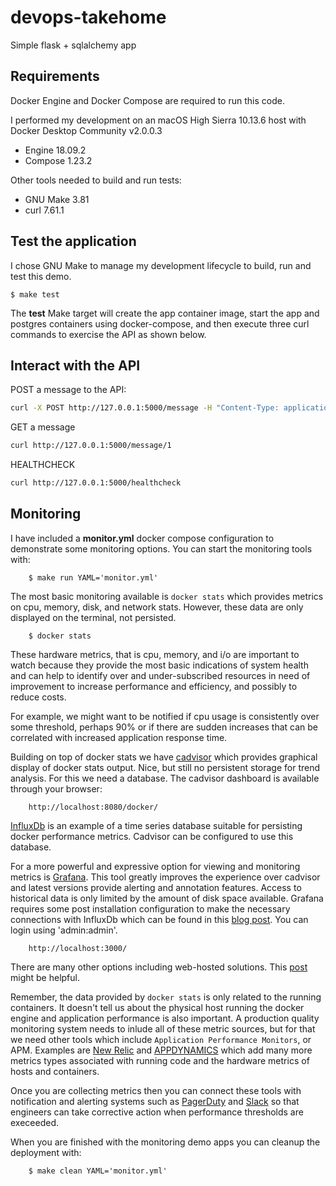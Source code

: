 # devops-takehome
Simple flask + sqlalchemy app

## Requirements
Docker Engine and Docker Compose are required to run this code.

I performed my development on an macOS High Sierra 10.13.6 host with Docker Desktop Community v2.0.0.3
- Engine 18.09.2
- Compose 1.23.2

Other tools needed to build and run tests:
- GNU Make 3.81
- curl 7.61.1

## Test the application
I chose GNU Make to manage my development lifecycle to build, run and test this demo.

    $ make test

The **test** Make target will create the app container image, start the app and postgres containers using docker-compose, and then execute three curl commands to exercise the API as shown below.


## Interact with the API
POST a message to the API:
```bash
curl -X POST http://127.0.0.1:5000/message -H "Content-Type: application/json" --data '{"message": "hi"}'
```

GET a message
```bash
curl http://127.0.0.1:5000/message/1
```

HEALTHCHECK
```bash
curl http://127.0.0.1:5000/healthcheck
```

## Monitoring
I have included a __monitor.yml__ docker compose configuration to demonstrate some monitoring options. You can start the monitoring tools with:

        $ make run YAML='monitor.yml'

The most basic monitoring available is `docker stats` which provides metrics on cpu, memory, disk, and network stats.  However, these data are only displayed on the terminal, not persisted.

        $ docker stats

These hardware metrics, that is cpu, memory, and i/o are important to watch because they provide the most basic indications of system health and can help to identify over and under-subscribed resources in need of improvement to increase performance and efficiency, and possibly to reduce costs.

For example, we might want to be notified if cpu usage is consistently over some threshold, perhaps 90% or if there are sudden increases that can be correlated with increased application response time.

Building on top of docker stats we have [cadvisor](https://hub.docker.com/r/google/cadvisor/) which provides graphical display of docker stats output. Nice, but still no persistent storage for trend analysis. For this we need a database. The cadvisor dashboard is available through your browser:

        http://localhost:8080/docker/


[InfluxDb](https://www.influxdata.com/) is an example of a time series database suitable for persisting docker performance metrics. Cadvisor can be configured to use this database.

For a more powerful and expressive option for viewing and monitoring metrics is [Grafana](https://grafana.com/). This tool greatly improves the experience over cadvisor and latest versions provide alerting and annotation features. Access to historical data is only limited by the amount of disk space available. Grafana requires some post installation configuration to make the necessary connections with InfluxDb which can be found in this [blog post](https://www.brianchristner.io/how-to-setup-docker-monitoring/). You can login using 'admin:admin'.

        http://localhost:3000/

There are many other options including web-hosted solutions. This [post](https://code-maze.com/top-docker-monitoring-tools/) might be helpful.

Remember, the data provided by `docker stats` is only related to the running containers. It doesn't tell us about the physical host running the docker engine and application performance is also important. A production quality monitoring system needs to inlude all of these metric sources, but for that we need other tools which include `Application Performance Monitors`, or APM. Examples are [New Relic](https://newrelic.com/) and [APPDYNAMICS](https://www.appdynamics.com/) which add many more metrics types associated with running code and the hardware metrics of hosts and containers.

Once you are collecting metrics then you can connect these tools with notification and alerting systems such as [PagerDuty](https://www.pagerduty.com/) and [Slack](https://slack.com/) so that engineers can take corrective action when performance thresholds are execeeded.

When you are finished with the monitoring demo apps you can cleanup the deployment with:

        $ make clean YAML='monitor.yml'
